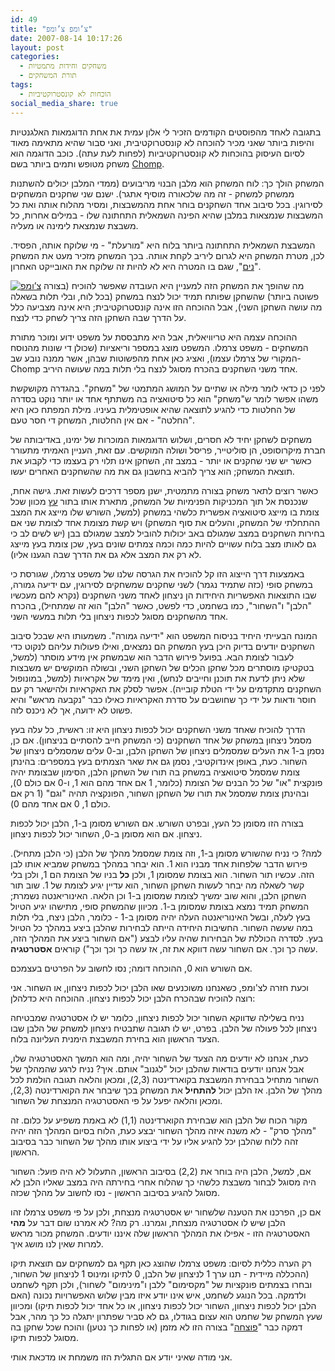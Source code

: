 ```yaml
---
id: 49
title: "צ’ומפ צ’ומפ"
date: 2007-08-14 10:17:26
layout: post
categories: 
  - משחקים וחידות מתמטיות
  - תורת המשחקים
tags:
  - הוכחות לא קונסטרוקטיביות
social_media_share: true
---
```

בתגובה לאחד מהפוסטים הקודמים הזכיר לי אלון עמית את אחת הדוגמאות האלגנטיות והיפות ביותר שאני מכיר להוכחה לא קונסטרוקטיבית, ואני סבור שהיא מתאימה מאוד לסיום העיסוק בהוכחות לא קונסטרוקטיביות (לפחות לעת עתה). כוכב הדוגמה הוא משחק מטופש ותמים ביותר בשם <a href="http://en.wikipedia.org/wiki/Chomp">Chomp</a>.

המשחק הולך כך: לוח המשחק הוא מלבן הבנוי מריבועים (ממדי המלבן יכולים להשתנות ממשחק למשחק - זה מה שלכאורה מוסיף אתגר). ישנם שני שחקנים המשחקים לסירוגין. בכל סיבוב אחד השחקנים בוחר אחת מהמשבצות, ומסיר מהלוח אותה ואת כל המשבצות שנמצאות במלבן שהיא הפינה השמאלית התחתונה שלו - במילים אחרות, כל משבצת שנמצאת לימינה או מעליה.

המשבצת השמאלית התחתונה ביותר בלוח היא "מורעלת" - מי שלוקח אותה, הפסיד. לכן, מטרת המשחק היא לגרום ליריב לקחת אותה. בכך המשחק מזכיר מעט את המשחק "<a href="http://en.wikipedia.org/wiki/Nim">נים</a>", שגם בו המטרה היא לא להיות זה שלוקח את האובייקט האחרון.

<a href="{{site.baseurl}}{{site.post_images}}/2007/08/chomp.png" title="צ’ומפ"><img src="{{site.baseurl}}{{site.post_images}}/2007/08/chomp.png" alt="צ’ומפ" /></a>
מה שהופך את המשחק הזה למעניין היא העובדה שאפשר להוכיח (בצורה פשוטה ביותר) שהשחקן שפותח תמיד יכול לנצח במשחק (בכל לוח, ובלי תלות בשאלה מה עושה השחקן השני), אבל ההוכחה הזו אינה קונסטרוקטיבית; היא אינה מצביעה כלל על הדרך שבה השחקן הזה צריך לשחק כדי לנצח.

ההוכחה עצמה היא טריוויאלית, אבל היא מתבססת על משפט ידוע ומוכר מתורת המשחקים - משפט צרמלו. המשפט מוצג במספר וריאציות (שכולן די שונות מהנוסח המקורי של צרמלו עצמו), ואציג כאן אחת מהפשוטות שבהן, אשר ממנה נובע שב-Chomp אחד משני השחקנים בהכרח מסוגל לנצח בלי תלות במה שעושה היריב.

לפני כן כדאי לומר מילה או שתיים על המושג המתמטי של "משחק". בהגדרה מקושקשת משהו אפשר לומר ש"משחק" הוא כל סיטואציה בה משתתף אחד או יותר נוקט בסדרה של החלטות כדי להגיע לתוצאה שהיא אופטימלית בעיניו. מילת המפתח כאן היא "החלטה" - אם אין החלטות, המשחק די חסר טעם.

משחקים לשחקן יחיד לא חסרים, ושלוש הדוגמאות המוכרות של ימינו, באדיבותה של חברת מיקרוסופט, הן סוליטייר, פריסל ושולה המוקשים. עם זאת, העניין האמיתי מתעורר כאשר יש שני שחקנים או יותר - במצב זה, השחקן אינו תלוי רק בעצמו כדי לקבוע את תוצאת המשחק; הוא צריך להביא בחשבון גם את מה שהשחקנים האחרים יעשו.

כאשר רוצים לתאר משחק בצורה מתמטית, ישנן מספר דרכים לעשות זאת. גישה אחת, שנכנסת אל תוך המכניקות הפנימיות של המשחק, מתארת אותו בתור <a href="http://he.wikipedia.org/wiki/%D7%A2%D7%A5_%28%D7%AA%D7%95%D7%A8%D7%AA_%D7%94%D7%92%D7%A8%D7%A4%D7%99%D7%9D%29">עץ</a> מכוון שכל צומת בו מייצג סיטואציה אפשרית כלשהי במשחק (למשל, השורש שלו מייצג את המצב ההתחלתי של המשחק, והעלים את סוף המשחק) ויש קשת מצומת אחד לצומת שני אם בחירות השחקנים במצב שמגולם באב יכולות להוביל למצב שמגולם בבן (יש לשים לב כי גם לאותו מצב בלוח עשויים להיות כמה וכמה צמתים שונים בעץ, שכן צומת בעץ מייצג לא רק את המצב אלא גם את הדרך שבה הגענו אליו).

באמצעות דרך הייצוג הזו קל להוכיח את הגרסה שלנו של משפט צרמלו, שגורסת כי במשחק סופי (כזה שתמיד נגמר) לשני שחקנים שמשחקים לסירוגין, עם ידיעה גמורה, שבו התוצאות האפשריות היחידות הן ניצחון לאחד משני השחקנים (נקרא להם מעכשיו "הלבן" ו"השחור", כמו בשחמט, כדי לפשט, כאשר "הלבן" הוא זה שמתחיל), בהכרח אחד מהשחקנים מסוגל לכפות ניצחון בלי תלות במעשי השני.

המונח הבעייתי היחיד בניסוח המשפט הוא "ידיעה גמורה". משמעותו היא שבכל סיבוב השחקנים יודעים בדיוק היכן בעץ המשחק הם נמצאים, ואילו פעולות עליהם לנקוט כדי לעבור לצומת הבא. בפועל פירוש הדבר הוא שבמשחק אין מידע מוסתר (למשל, בטקטיקו מוסתרים מכל שחקן הכלים של השחקן השני, ובשולה המוקשים יש משבצות שלא ניתן לדעת את תוכנן וחייבים לנחש), ואין מימד של אקראיות (למשל, במונופול השחקנים מתקדמים על ידי הטלת קובייה). אפשר לסלק את האקראיות ולהישאר רק עם חוסר ודאות על ידי כך שחושבים על סדרת האקראיות כאילו כבר "נקבעה מראש" והיא פשוט לא ידועה, אך לא ניכנס לזה.

הדרך להוכיח שאחד משני השחקנים יכול לכפות ניצחון היא זו: ראשית, כל עלה בעץ מסמל ניצחון במשחק של אחד השחקנים (כי המשחק חייב להסתיים בניצחון). אם כן, נסמן ב-1 את העלים שמסמלים ניצחון של השחקן הלבן, וב-0 עלים שמסמלים ניצחון של השחור. כעת, באופן אינדוקטיבי, נסמן גם את שאר הצמתים בעץ במספרים: בהינתן צומת שמסמל סיטואציה במשחק בה תורו של השחקן הלבן, הסימון שבצומת יהיה פונקצית "או" של כל הבנים של הצומת (כלומר, 1 אם אחד מהם הוא 1, ו-0 אם כולם 0), ובהינתן צומת שמסמל את תורו של השחקן השחור, הפונקציה תהיה "וגם" (1 רק אם כולם 1, 0 אם אחד מהם 0).

בצורה הזו מסומן כל העץ, ובפרט השורש. אם השורש מסומן ב-1, הלבן יכול לכפות ניצחון. אם הוא מסומן ב-0, השחור יכול לכפות ניצחון.

למה? כי נניח שהשורש מסומן ב-1, וזה צומת שמסמל מהלך של הלבן (כי הלבן מתחיל). פירוש הדבר שלפחות אחד מבניו הוא 1. הוא יבחר במהלך במשחק שמביא אותו לבן הזה. עכשיו תור השחור. הוא בצומת שמסומן 1, ולכן <strong>כל</strong> בניו של הצומת הם 1, ולכן בלי קשר לשאלה מה יבחר לעשות השחקן השחור, הוא עדיין יגיע לצומת של 1. שוב תור השחקן הלבן, והוא שוב ימשיך לצומת שמסומן ב-1 וכן הלאה. האינוריאנטה נשמרת; המשחק תמיד נמצא בצומת שמסומן ב-1. מכיוון שהמשחק סופי, מתישהו יגיע הטיול בעץ לעלה, ובשל האינוריאנטה העלה יהיה מסומן ב-1 - כלומר, הלבן ניצח, בלי תלות במה שעשה השחור. החשיבות היחידה הייתה לבחירות שהלבן ביצע במהלך כל הטיול בעץ. לסדרה הכוללת של הבחירות שהיה עליו לבצע ("אם השחור ביצע את המהלך הזה, עשה כך וכך. אם השחור עשה דווקא את זה, אז עשה כך וכך וכך") קוראים <strong>אסטרטגיה</strong>.

אם השורש הוא 0, ההוכחה דומה; נסו לחשוב על הפרטים בעצמכם.

וכעת חזרה לצ'ומפ, כשאנחנו משוכנעים שאו הלבן יכול לכפות ניצחון, או השחור. אני רוצה להוכיח שבהכרח הלבן יכול לכפות ניצחון. ההוכחה היא כדלהלן:

נניח בשלילה שדווקא השחור יכול לכפות ניצחון, כלומר יש לו אסטרטגיה שמבטיחה ניצחון לכל פעולה של הלבן. בפרט, יש לו תגובה שתבטיח ניצחון למשחק של הלבן שבו הצעד הראשון הוא בחירת המשבצת הימנית העליונה בלוח.

כעת, אנחנו לא יודעים מה הצעד של השחור יהיה, ומה הוא המשך האסטרטגיה שלו, אבל אנחנו יודעים בודאות שהלבן יכול "לגנוב" אותם. איך? נניח לרגע שהמהלך של השחור מתחיל בבחירת המשבצת בקוארדינטה (2,3), ומכאן והלאה תגובה הולמת לכל מהלך של הלבן. אז הלבן יכול <strong>להתחיל</strong> את המשחק בכך שיבחר את הקוארדינטה (2,3), ומכאן והלאה יפעל על פי האסטרטגיה המנצחת של השחור.

מקור הכוח של הלבן הוא שבחירת הקוארדינטה (1,1) לא באמת משפיע על כלום. זה "מהלך סרק" - לא משנה איזה מהלך השחור יבצע כעת, הלוח בסיום המהלך הזה יהיה זהה ללוח שהלבן יכל להגיע אליו על ידי ביצוע אותו מהלך של השחור כבר בסיבוב הראשון.

אם, למשל, הלבן היה בוחר את (2,2) בסיבוב הראשון, התעלול לא היה פועל: השחור היה מסוגל לבחור משבצת כלשהי כך שהלוח אחרי בחירתה היה במצב שאליו הלבן לא מסוגל להגיע בסיבוב הראשון - נסו לחשוב על מהלך שכזה.

אם כן, הפרכנו את הטענה שלשחור יש אסטרטגיה מנצחת, ולכן על פי משפט צרמלו זהו הלבן שיש לו אסטרטגיה מנצחת, וגמרנו. רק מה? לא אמרנו שום דבר על <strong>מהי</strong> האסטרטגיה הזו - אפילו את המהלך הראשון שלה איננו יודעים. המשחק מכור מראש למרות שאין לנו מושג איך.

רק הערה כללית לסיום: משפט צרמלו שהוצג כאן תקף גם למשחקים עם תוצאת תיקו (ההכללה מיידית - תנו ערך 1 לניצחון של הלבן, 0 לתיקו ומינוס 1 לניצחון של השחור, ובחרו בצמתים פונקציות של "מקסימום" ללבן ו"מינימום" לשחור), ולכן תקף לשחמט ולדמקה. בכל הנוגע לשחמט, איש אינו יודע איזו מבין שלוש האפשרויות נכונה (האם הלבן יכול לכפות ניצחון, השחור יכול לכפות ניצחון, או כל אחד יכול לכפות תיקו) ומכיוון שעץ המשחק של שחמט הוא עצום בגודלו, גם לא סביר שפתרון יתגלה כל כך מהר, אבל דמקה כבר "<a href="http://www.cs.ualberta.ca/~chinook/">פוצחה</a>" בצורה הזו לא מזמן (או לפחות כך נטען) והוכח שכל שחקן בה מסוגל לכפות תיקו.

אני מודה שאיני יודע אם התגלית הזו משמחת או מדכאת אותי.
